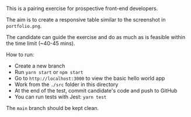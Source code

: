This is a pairing exercise for prospective front-end developers.

The aim is to create a responsive table similar to the screenshot in `portfolio.png`.

The candidate can guide the exercise and do as much as is feasible within the time limit (~40-45 mins).

How to run:

- Create a new branch
- Run `yarn start` or `npm start`
- Go to `http://localhost:3000` to view the basic hello world app
- Work from the `./src` folder in this directory
- At the end of the test, commit candidate's code and push to GitHub
- You can run tests with Jest: `yarn test`

The `main` branch should be kept clean.
